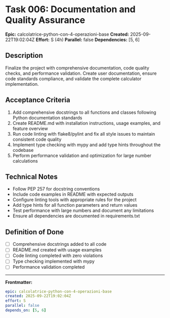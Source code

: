 # Task 006: Documentation and Quality Assurance

**Epic:** calcolatrice-python-con-4-operazioni-base
**Created:** 2025-09-22T19:02:04Z
**Effort:** S (4h)
**Parallel:** false
**Dependencies:** [5, 6]

## Description

Finalize the project with comprehensive documentation, code quality checks, and performance validation. Create user documentation, ensure code standards compliance, and validate the complete calculator implementation.

## Acceptance Criteria

1. Add comprehensive docstrings to all functions and classes following Python documentation standards
2. Create README.md with installation instructions, usage examples, and feature overview
3. Run code linting with flake8/pylint and fix all style issues to maintain consistent code quality
4. Implement type checking with mypy and add type hints throughout the codebase
5. Perform performance validation and optimization for large number calculations

## Technical Notes

- Follow PEP 257 for docstring conventions
- Include code examples in README with expected outputs
- Configure linting tools with appropriate rules for the project
- Add type hints for all function parameters and return values
- Test performance with large numbers and document any limitations
- Ensure all dependencies are documented in requirements.txt

## Definition of Done

- [ ] Comprehensive docstrings added to all code
- [ ] README.md created with usage examples
- [ ] Code linting completed with zero violations
- [ ] Type checking implemented with mypy
- [ ] Performance validation completed

---
**Frontmatter:**
```yaml
epic: calcolatrice-python-con-4-operazioni-base
created: 2025-09-22T19:02:04Z
effort: S
parallel: false
depends_on: [5, 6]
```
